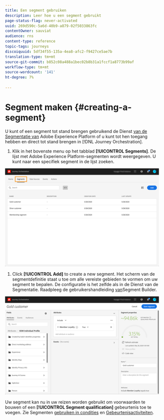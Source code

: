 ```yaml
---
title: Een segment gebruiken
description: Leer hoe u een segment gebruikt
page-status-flag: never-activated
uuid: 269d590c-5a6d-40b9-a879-02f5033863fc
contentOwner: sauviat
audience: rns
content-type: reference
topic-tags: journeys
discoiquuid: 5df34f55-135a-4ea8-afc2-f9427ce5ae7b
translation-type: tm+mt
source-git-commit: b852c08a488a1bec02b8b31a1fccf1a8773b99af
workflow-type: tm+mt
source-wordcount: '141'
ht-degree: 7%

---
```




# Segment maken {#creating-a-segment}

U kunt of een segment tot stand brengen gebruikend de Dienst [van de Segmentatie van](https://docs.adobe.com/content/help/en/experience-platform/segmentation/home.html) Adobe Experience Platform of u kunt tot hen toegang hebben en direct tot stand brengen in [!DNL Journey Orchestration].

1. Klik in het bovenste menu op het tabblad **[!UICONTROL Segments]**. De lijst met Adobe Experience Platform-segmenten wordt weergegeven. U kunt naar een specifiek segment in de lijst zoeken.

![](../assets/segment1.png)

1. Click **[!UICONTROL Add]** to create a new segment. Het scherm van de segmentdefinitie staat u toe om alle vereiste gebieden te vormen om uw segment te bepalen. De configuratie is het zelfde als in de Dienst van de Segmentatie. Raadpleeg de gebruikershandleiding [van](https://docs.adobe.com/content/help/en/experience-platform/segmentation/ui/overview.html)Segment Builder.

![](../assets/segment2.png)

Uw segment kan nu in uw reizen worden gebruikt om voorwaarden te bouwen of een **[!UICONTROL Segment qualification]** gebeurtenis toe te voegen. Zie Segmenten [gebruiken in condities](../segment/using-a-segment.md) en [Gebeurtenisactiviteiten](../building-journeys/segment-qualification-events.md).